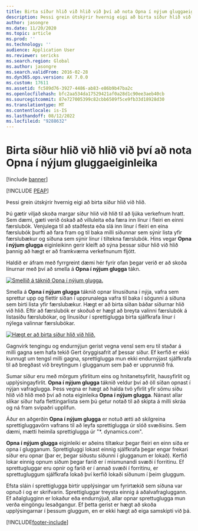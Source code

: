 ```yaml
---
title: Birta síður hlið við hlið við því að nota Opna í nýjum gluggaeiginleika
description: Þessi grein útskýrir hvernig eigi að birta síður hlið við hlið.
author: jasongre
ms.date: 11/20/2020
ms.topic: article
ms.prod: ''
ms.technology: ''
audience: Application User
ms.reviewer: sericks
ms.search.region: Global
ms.author: jasongre
ms.search.validFrom: 2016-02-28
ms.dyn365.ops.version: AX 7.0.0
ms.custom: 17611
ms.assetid: fc589d76-3927-4486-ab83-e86b9b47ba2c
ms.openlocfilehash: bfc2aa534da17529421af0a28d1c90ee3aeb40cb
ms.sourcegitcommit: 87e727005399c82cbb6509f5ce9fb33d18928d30
ms.translationtype: MT
ms.contentlocale: is-IS
ms.lasthandoff: 08/12/2022
ms.locfileid: "9288632"
---
```

# <a name="show-pages-side-by-side-using-the-open-in-new-window-feature"></a>Birta síður hlið við hlið við því að nota Opna í nýjum gluggaeiginleika

[!include [banner](../includes/banner.md)]


[!INCLUDE [PEAP](../../../includes/peap-1.md)]

Þessi grein útskýrir hvernig eigi að birta síður hlið við hlið.

Þú gætir viljað skoða margar síður hlið við hlið til að ljúka verkefnum hratt. Sem dæmi, gæti verið óskað að villuleita eða færa inn línur í fleiri en einni færslubók. Venjulega til að staðfesta eða slá inn línur í fleiri en eina færslubók þurfti að fara fram og til baka milli síðunnar sem sýnir lista yfir færslubækur og síðuna sem sýnir línur í tiltekna færslubók. Hins vegar **Opna í nýjum glugga** eiginleikinn gerir kleift að sýna þessar síður hlið við hlið þannig að hægt er að framkvæma verkefnunum fljótt.

Haldið er áfram með fyrrgreint dæmi hér fyrir ofan þegar verið er að skoða línurnar með því að smella á **Opna í nýjum glugga** tákn.

[![Smellið á táknið Opna í nýjum glugga.](./media/open-in-new-window-icon.png)](./media/open-in-new-window-icon.png)

Smella á **Opna í nýjum glugga** táknið opnar línusíðuna í nýja, vafra sem sprettur upp og flettir síðan í upprunalega vafra til baka í sögunni á síðuna sem birti lista yfir færslubækur. Hægt er að birta síðan báðar síðurnar hlið við hlið. Eftir að færslubók er skoðuð er hægt að breyta valinni færslubók á listasíðu færslubókar, og línusíður í sprettiglugga birta sjálfkrafa línur í nýlega valinnar færslubókar.

[![Hægt er að birta síður hlið við hlið.](./media/pages-show-side-by-side.png)](./media/pages-show-side-by-side.png)

Gagnvirk tengingu og endurnýjun gerist vegna vensl sem eru til staðar á milli gagna sem hafa tekið Gert öryggisafrit af þessar síður. Ef kerfið er ekki kunnugt um tengsl milli gagna, sprettiglugga mun ekki endurnýjast sjálfkrafa til að bregðast við breytingum í glugganum sem það er upprunnið frá.

Sumar síður eru með mörgum yfirlitum eins og hnitanetsyfirlit, hausyfirlit og upplýsingayfirlit. **Opna í nýjum glugga** táknið veldur því að öll síðan opnast í nýjan vafraglugga. Þess vegna er hægt að halda tvö yfirlit yfir sömu síðu hlið við hlið með því að nota eiginleika **Opna í nýjum glugga**. Nánast allar slíkar síður hafa flettingarlista sem þú getur notað til að skipta á milli skráa og ná fram svipaðri upplifun.

Áður en aðgerðin **Opna í nýjum glugga** er notuð ætti að skilgreina sprettigluggavörn vafrans til að leyfa sprettiglugga úr slóð svæðisins. Sem dæmi, mætti heimila sprettiglugga úr "\*. dynamics.com".

**Opna í nýjum glugga** eiginleiki er aðeins tiltækur þegar fleiri en einn síða er opna í glugganum. Sprettigluggi lokast einnig sjálfkrafa þegar engar frekari síður eru opnar (þar er, þegar síðustu síðunni í glugganum er lokað). Kerfið lokar einnig opnum síðum þegar farið er í mismunandi svæði í forritinu. Ef sprettugluggar eru opnir og farið er í annað svæði í forritinu, er sprettugluggum sjálfkrafa lokað því kerfið lokaði síðunum í þeim gluggum.

Efsta sláin í sprettiglugga birtir upplýsingar um fyrirtækið sem síðuna var opnuð í og er skrifvarin. Sprettigluggar treysta einnig á aðalvafragluggann. Ef aðalglugginn er lokaður eða endurnýjuð, allar opnar sprettuglugga mun verða eingöngu lesaðgangur. Ef þetta gerist er hægt að skoða upplýsingarnar í þessum gluggum, en er ekki hægt að eiga samskipti við þá.


[!INCLUDE[footer-include](../../../includes/footer-banner.md)]
